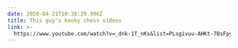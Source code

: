 ```yaml
---
date: 2020-04-21T10:38:29.996Z
title: This guy's kooky chess videos
link: >-
  https://www.youtube.com/watch?v=_dnk-1T_nKs&list=PLsgivuu-AHKt-7BsFpyTN0vufeQ20y7bq
---
```


